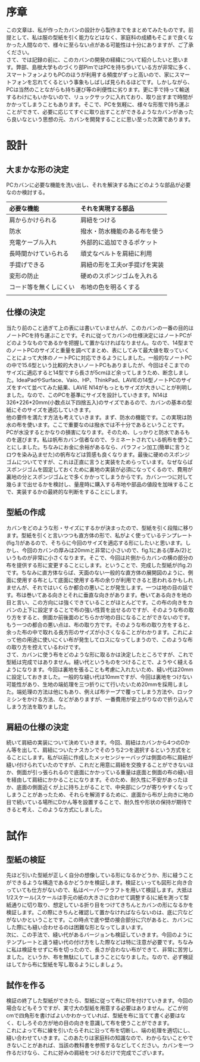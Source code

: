 # 序章

この文章は、私が作ったカバンの設計から製作までをまとめてみたものです。前提として、私は服の型紙を引く能力などはなく、家庭科の成績もそこまで良くなかった人間なので、様々に至らない点がある可能性は十分にありますが、ご了承ください。  
さて、では記録の前に、このカバンの開発の経緯について紹介したいと思います。弊部、島根大学ものづくり部PimではPCを持ち歩いている方が非常に多く、スマートフォンよりもPCのほうが利用する頻度がずっと高いので、家にスマートフォンを忘れてくるという事象もしばしば見られるほどです。しかしながら、PCは当然のことながらも持ち運び等の利便性に劣ります。更に手で持って輸送するわけにもいかないので、リュックサックに入れており、取り出すまで時間がかかってしまうこともあります。そこで、PCを気軽に、様々な形態で持ち運ぶことができて、必要に応じてすぐに取り出すことができるようなカバンがあったら良いなという思想の元、カバンを開発することに思い至った次第であります。

# 設計

## 大まかな形の決定

PCカバンに必要な機能を洗い出し、それを解決する為にどのような部品が必要なのか検討する。

| 必要な機能 | それを実現する部品 |
| :---- | :---- |
| 肩からかけられる | 肩紐をつける |
| 防水 | 撥水・防水機能のある布を使う |
| 充電ケーブル入れ | 外部的に追加できるポケット |
| 長時間かけていられる | 頑丈なベルトを肩紐に利用 |
| 手提げできる | 肩紐の形を工夫or手提げを実装 |
| 変形の防止 | 硬めのスポンジゴムを入れる |
| コード等を無くしにくい | 布地の色を明るくする |
|  |  |

## 仕様の決定

当たり前のこと過ぎて上の表には書いていませんが、このカバンの一番の目的はノートPCを持ち運ぶことです。それに従ってカバンの仕様決定にはノートPCがどのようなものであるかを把握して置かなければなりません。なので、14型までのノートPCのサイズと重量を調べてまとめ、表にしてみて最大値を取っていくことによって大体のノートPCに対応できるようにしました。一般的なノートPCの中で15.6型という比較的大きいノートPCもありましたが、今回はそこまでのサイズに適応すると14型ですら長さが5cmほど余ってしまうため、断念しました。IdeaPadやSurface、Vaio、HP、ThinkPad、LAVIEの14型ノートPCのサイズをすべて並べてみた結果、LAVIE N14がもっともサイズが大きいことが判明しました。なので、このPCを基準にサイズを設計していきます。N14は326\*226\*20mm(小数点以下四捨五入)のサイズであるので、カバンの基本の型紙にそのサイズを適応していきます。  
他の要件を満たす方法も考えていきます。まず、防水の機能です。この実現は防水の布を使います。ここで重要なのは撥水では不十分であるということです。PCが水没するとかなりの損害になります。そのため、しっかりと防水であるものを選びます。私は帆布カバン信者なので、ラミネートされている帆布を使うことにしました。ちなみにお金に余裕があるなら、パラフィン加工(簡単に言うとロウを染み込ませた)の帆布などは質感も良くなります。最後に硬めのスポンジゴムについてですが、これは正直に言うと実装をためらっています。なぜならばスポンジゴムを固定しておくために裏地の実装が必須になってくるので、費用が裏地の分とスポンジゴムとで多くかかってしまうからです。カバン一つに対して幾らまで出せるかを検討し、量産時に購入する布地や部品の値段を加味することで、実装するかの最終的な判断をすることにします。

## 型紙の作成

カバンをどのような形・サイズにするかが決まったので、型紙を引く段階に移ります。型紙を引くと言いつつも直方体の形で、私がよく使っているテンプレート(fig.1)があるので、そちらに今回のサイズを適応する形にしたいと思います。しかし、今回のカバンの厚みは20mmと非常に小さいので、fig.1にある{厚み/2}というものが非常に小さくなります。そこで、今回は片側からカバンの横の部分の布を提供する形に変更することにします。ということで、完成した型紙が(fig.2)です。ちなみに直方体ならば、天面のない一般的な直方体の展開図のように、側面に使用する布として底面に使用する布の余りが利用できると思われるかもしれませんが、それではいくらか都合の悪いことが発生します。一つは地の目の話です。布は巻いてある向きとそれに垂直な向きがあります。巻いてある向きを地の目と言い、この方向には強くできていることがほとんどです。この布の向きをカバンの上下に設定することで布の強い性質を出せるのですが、そのような布の取り方をすると、側面か前後面のどちらかが地の目になることができないのです。もう一つの都合の悪い点は、布の取り方です。そのような布の取り方をすると、余った布の中で取れる長方形のサイズが小さくなることがわかります。これによって他の用途に使いにくい布が発生してロスになってしまうので、このような布の取り方を控えているわけです。  
さて、カバンに使う布をどのような形に取るかは決定したところですが、これで型紙は完成ではありません。縫い代というものをつけることで、ようやく縫えるようになります。今回は裏地を張ることも考慮に入れたいため、縫い代は20mmに設定しておきました。一般的な縫い代は10mmですが、今回は裏地をつけない可能性があり、生地の端処理を三つ折りにて行いたいため20mmを採用しました。端処理の方法は他にもあり、例えば布テープで覆ってしまう方法や、ロックミシンをかける方法、などがありますが、一番費用が安上がりなので折り込んでしまう方法を取りました。

## 肩紐の仕様の決定

続いて肩紐の実装について決めていきます。今回、肩紐はカバンから4つのDかん等を出して、肩紐についたナスカンでそのうち2つを選択するという方式をとることにします。私が以前に作成したメッセンジャーバッグは側面の布に肩紐が縫い付けられていたのですが、これだと用意に肩紐を交換することができないほか、側面が引っ張られるので底面にかかっている重量は底面と側面の布の縫い目を経由して肩紐にかかることになります。そのため、耐久性に不安があったほか、底面の側面近くが上に持ち上がることで、中央部にシワが寄りやすくなってしまうことがあったため、それらを解消するために、底面から布が上向きに地の目で続いている場所にDかん等を設置することで、耐久性や形状の保持が期待できると考え、このような方式にしました。

# 試作

## 型紙の検証

先ほど引いた型紙が正しく自分の想像している形になるかどうか、形に縫うことができるような構造であるかどうかを検証します。検証といっても図形と向き合っていても仕方がないので、私はペーパークラフトを用いて検証します。大抵は1/2スケール(スケールは手元の紙の大きさに合わせて調整する)に紙を測って型紙通りに切り取り、想定している折り目をつけてきちんとカバンの形になるかを検証します。この際にきちんと確認して置かなければならないのは、底に穴などがないかということです。この時点で底や壁の接合部分に穴があると、カバンにした際にも縫い合わせるのは困難な形となってしまいます。  
次に、この手法で、縫い代があるバージョンも検証していきます。今回のようにテンプレートと違う縫い代の付け方をした際などは特に注意が必要です。ちなみに私は検証をせずに布を切ったので、長さが合わない布ができて、非常に苦労しました。というか、布を無駄にしてしまうことになりました。なので、必ず検証はしてから布に型紙を写し取るようにしましょう。

## 試作を作る

検証の終了した型紙ができたら、型紙に従って布に印を付けていきます。今回の場合などもそうですが、実寸大の型紙を用意する必要はありません。どこが何cmで四角形を書けばよいかわかっていれば、型紙を布に当てて書く必要はなく、むしろその方が地の目の向きを意識して布を使うことができます。  
これによって布に線を引いたらそれに沿って布を切断し、端の処理を適切にし、縫い合わせていきます。このあたりは家庭科の知識なので、わからないことやできないことがあれば、当該の教科書を参照するなどしてください。カバンを一つ作るだけなら、これに好みの肩紐をつけるだけで完成でございます。
